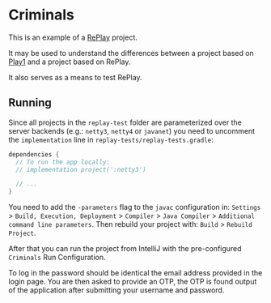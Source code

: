 # Criminals

This is an example of a [RePlay](https://github.com/replay-framework/replay) project.

It may be used to understand the differences between a project based on [Play1](https://github.com/playframework/play1) and a project based on RePlay.

It also serves as a means to test RePlay.


## Running

Since all projects in the `replay-test` folder are parameterized over the server backends (e.g.: `netty3`, `netty4` or `javanet`) you need to
uncomment the `implementation` line in `replay-tests/replay-tests.gradle`:

```java
dependencies {
  // To run the app locally:
  // implementation project(':netty3')

  // ...
}
```

You need to add the `-parameters` flag to the `javac` configuration in:
`Settings` > `Build, Execution, Deployment` > `Compiler` > `Java Compiler` > `Additional command line parameters`.
Then rebuild your project with: `Build` > `Rebuild Project`.

After that you can run the project from IntelliJ with the pre-configured `Criminals` Run Configuration.

To log in the password should be identical the email address provided in the login page.
You are then asked to provide an OTP, the OTP is found output of the application
after submitting your username and password.

